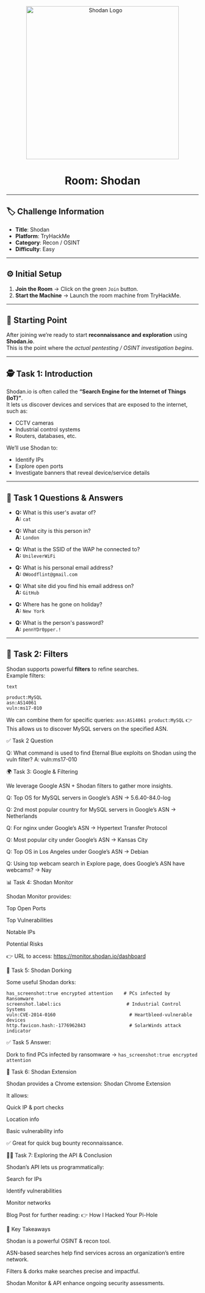 <p align="center">
  <img width="400" alt="Shodan Logo" src="https://tryhackme-images.s3.amazonaws.com/room-icons/995f80e68816165b201d93afe7703776.png" />
</p>

<h1 align="center">Room: Shodan</h1>

---

## 🏷️ Challenge Information
- **Title**: Shodan  
- **Platform**: TryHackMe  
- **Category**: Recon / OSINT  
- **Difficulty**: Easy   

---

## ⚙️ Initial Setup
1. **Join the Room** → Click on the green `Join` button.  
2. **Start the Machine** → Launch the room machine from TryHackMe.
   
---

## 🚀 Starting Point
After joining we’re ready to start **reconnaissance and exploration** using **Shodan.io**.  
This is the point where the *actual pentesting / OSINT investigation begins*.

---

## 🕵️ Task 1: Introduction
Shodan.io is often called the **“Search Engine for the Internet of Things (IoT)”**.  
It lets us discover devices and services that are exposed to the internet, such as:
- CCTV cameras
- Industrial control systems
- Routers, databases, etc.

We’ll use Shodan to:
- Identify IPs
- Explore open ports
- Investigate banners that reveal device/service details

---

## 🧩 Task 1 Questions & Answers
- **Q:** What is this user's avatar of?  
  **A:** `cat`  

- **Q:** What city is this person in?  
  **A:** `London`  

- **Q:** What is the SSID of the WAP he connected to?  
  **A:** `UnileverWiFi`  

- **Q:** What is his personal email address?  
  **A:** `OWoodflint@gmail.com`  

- **Q:** What site did you find his email address on?  
  **A:** `GitHub`  

- **Q:** Where has he gone on holiday?  
  **A:** `New York`  

- **Q:** What is the person's password?  
  **A:** `pennYDr0pper.!`  

---

## 📡 Task 2: Filters
Shodan supports powerful **filters** to refine searches.  
Example filters:
```
text

product:MySQL
asn:AS14061
vuln:ms17-010
```
We can combine them for specific queries:
```asn:AS14061 product:MySQL```
👉 This allows us to discover MySQL servers on the specified ASN.

✅ Task 2 Question

Q: What command is used to find Eternal Blue exploits on Shodan using the vuln filter?
A: vuln:ms17-010

🌍 Task 3: Google & Filtering

We leverage Google ASN + Shodan filters to gather more insights.

Q: Top OS for MySQL servers in Google’s ASN → 5.6.40-84.0-log

Q: 2nd most popular country for MySQL servers in Google’s ASN → Netherlands

Q: For nginx under Google’s ASN → Hypertext Transfer Protocol

Q: Most popular city under Google’s ASN → Kansas City

Q: Top OS in Los Angeles under Google’s ASN → Debian

Q: Using top webcam search in Explore page, does Google’s ASN have webcams? → Nay

📊 Task 4: Shodan Monitor

Shodan Monitor provides:

Top Open Ports

Top Vulnerabilities

Notable IPs

Potential Risks

👉 URL to access:
https://monitor.shodan.io/dashboard

🔎 Task 5: Shodan Dorking

Some useful Shodan dorks:
```
has_screenshot:true encrypted attention    # PCs infected by Ransomware
screenshot.label:ics                        # Industrial Control Systems
vuln:CVE-2014-0160                           # Heartbleed-vulnerable devices
http.favicon.hash:-1776962843                # SolarWinds attack indicator
```
✅ Task 5 Answer:

Dork to find PCs infected by ransomware →
```has_screenshot:true encrypted attention```

🧩 Task 6: Shodan Extension

Shodan provides a Chrome extension:
Shodan Chrome Extension

It allows:

Quick IP & port checks

Location info

Basic vulnerability info

✅ Great for quick bug bounty reconnaissance.

🧑‍💻 Task 7: Exploring the API & Conclusion

Shodan’s API lets us programmatically:

Search for IPs

Identify vulnerabilities

Monitor networks

Blog Post for further reading:
👉 How I Hacked Your Pi-Hole

🏁 Key Takeaways

Shodan is a powerful OSINT & recon tool.

ASN-based searches help find services across an organization’s entire network.

Filters & dorks make searches precise and impactful.

Shodan Monitor & API enhance ongoing security assessments.




